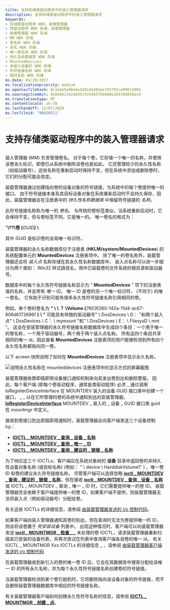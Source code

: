 ```yaml
---
title: 支持存储类驱动程序中的装入管理器请求
description: 支持存储类驱动程序中的装入管理器请求
keywords:
- 存储类驱动程序 WDK，装载管理器
- 类驱动程序 WDK 存储，装载管理器
- 装载管理器 WDK 存储
- MM WDK 存储
- 卷名称 WDK 存储
- 命名 WDK 存储
- 唯一卷名称 WDK 存储
- 持久名称数据库 WDK 存储
- MountedDevices
- 未装入设备的 WDK 存储
- 符号链接名称 WDK 存储
- 临时名称 WDK 存储
ms.date: 04/20/2017
ms.localizationpriority: medium
ms.openlocfilehash: 0c1b4a5a9b64e42814d383ee742791ce9967a901
ms.sourcegitcommit: 418e6617e2a695c9cb4b37b5b60e264760858acd
ms.translationtype: MT
ms.contentlocale: zh-CN
ms.lasthandoff: 12/07/2020
ms.locfileid: "96820511"
---
```

# <a name="supporting-mount-manager-requests-in-a-storage-class-driver"></a>支持存储类驱动程序中的装入管理器请求


## <span id="ddk_supporting_mount_manager_requests_in_a_storage_class_driver_kg"></span><span id="DDK_SUPPORTING_MOUNT_MANAGER_REQUESTS_IN_A_STORAGE_CLASS_DRIVER_KG"></span>


装入管理器 (MM) 负责管理卷名。 对于每个卷，它存储一个唯一的名称，并使用该卷永久标识，即使已从系统中删除该卷也是如此。 它还管理较少的永久性名称（如驱动器号），这些名称在重新启动时保持不变，但在系统中添加或删除卷时，它们的分配可能会改变。

装载管理器通过创建指向卷的设备对象的符号链接，为系统中的每个卷提供唯一的接口。 由于符号链接本身及其目标设备对象在系统重新启动时不会持久保存，因此，装载管理器会在注册表中的 *持久性名称数据库* 中保留符号链接的 *名称*。

此符号链接名称称为唯一的 *卷名*。 与传统的卷标签类似，当系统重新启动时，它会保持不变，但与卷标签不同，它是唯一的。 唯一卷名的格式为：

"**\\??\\卷 {**<em>GUID</em>**} \\**

其中 *GUID* 是标识卷的全局唯一标识符。

装载管理器的永久名称数据库位于注册表 (**HKLM/system/MountedDevices**) 的系统配置单元的 **MountedDevices** 注册表项中。 除了唯一的卷名称外，装载管理器还会将 *装入点* 名称存储在其永久性名称数据库中。 装入点名称可以进一步细分为两个类别： Win32 样式路径名，用作已装载卷的文件系统的根目录和驱动器号。

数据库中的每个永久性符号链接名称显示为 " **MountedDevices** " 项下的注册表值的名称，并且带有 *唯一 ID*。 唯一 ID 是卷的另一个唯一标识符， (不同于) 的唯一卷名。 它有助于识别可能有很多永久性符号链接名称引用相同的卷。

例如，单个卷的卷名为 <strong>" \\ \\ ？ \\Volume {</strong>7603f260-142a-11d4-ac67-806d6172696f **} \\ "** 可能具有伴随的驱动器号" \\ DosDevices \\ D： "和两个装入点" \\ DosDevices \\ C： \\ mymount "和" \\ DosDevices \\ E： \\ FilesysD \\ mnt "。 这会在安装管理器的永久符号链接名称数据库中生成四个条目：一个用于唯一的卷名称，一个用于驱动器号，两个用于两个装入点名称。 所有这四个条目共享相同的唯一 id。因此查看 **MountedDevices** 注册表项的用户能够检测到所有四个永久性名称都指向同一卷。

以下 acreen 快照说明了如何在 **MountedDevices** 注册表项中显示永久名称。

![说明永久性名称在 mounteddevices 注册表项中的显示方式的屏幕截图](images/mntmgr.png)

装载管理器依靠即插即用设备接口通知机制来向其发出卷到达和删除警报。 因此，每个客户端 (即每个卷驱动程序，通常是类驱动程序) 必须 \_ 通过调用 IoRegisterDeviceInterface 在 MOUNTDEV 装入的设备 GUID 接口类中创建一个接口， \_ \_ 以在它所管理的卷的系统中通知到达的安装管理器。 [**IoRegisterDeviceInterface**](/windows-hardware/drivers/ddi/wdm/nf-wdm-ioregisterdeviceinterface) MOUNTDEV \_ 装入的 \_ 设备 \_ GUID 接口类 guid 在 *mountmgr* 中定义。

接收到卷接口到达即插即用通知时，装载管理器会向客户端发送三个设备控制 Irp：

* [**IOCTL \_ MOUNTDEV \_ 查询 \_ 设备 \_ 名称**](/windows-hardware/drivers/ddi/mountmgr/ni-mountmgr-ioctl_mountdev_query_device_name)
* [**IOCTL \_ MOUNTDEV \_ 查询 \_ 唯一 \_ ID**](/windows-hardware/drivers/ddi/mountdev/ni-mountdev-ioctl_mountdev_query_unique_id)
* [**IOCTL \_ MOUNTDEV \_ 查询 \_ 建议的 \_ 链接 \_ 名称**](/windows-hardware/drivers/ddi/mountdev/ni-mountdev-ioctl_mountdev_query_suggested_link_name)

为了响应这三个 IOCTLs，客户端应在系统对象树的 **设备** 目录中返回卷的非持久性设备对象名称 (或目标名称)  (例如： " \\ device \\ HarddiskVolume1" ) 、唯一卷 ID 和卷的建议永久符号链接名称。 尽管客户端可以选择忽略 [**ioctl \_ MOUNTDEV \_ 查询 \_ 建议的 \_ 链接 \_ 名称**](/windows-hardware/drivers/ddi/mountdev/ni-mountdev-ioctl_mountdev_query_suggested_link_name)，但在接收 [**ioctl \_ MOUNTDEV \_ 查询 \_ 设备 \_ 名称**](/windows-hardware/drivers/ddi/mountmgr/ni-mountmgr-ioctl_mountdev_query_device_name) 或 IOCTL \_ MOUNTDEV \_ 查询 \_ 唯一 \_ ID 时，它们需要提供唯一的卷 ID。 装载管理器完全依赖于客户端提供唯一的卷 ID，如果客户端不提供，则装载管理器无法将装入点（例如驱动器号）分配给卷。

有关这些 IOCTLs 的详细信息，请参阅 [由装载管理器发送的 I/o 控制代码](/windows-hardware/drivers/ddi/index)。

如果客户端向装入管理器通知其卷的到达，但在查询时无法为卷提供唯一的 ID，则会将该卷置于 *死安装设备* 列表中。 出现这种情况时，客户端可以向装载管理器发送 [**ioctl \_ MOUNTMGR \_ 检查 \_ \_**](/windows-hardware/drivers/ddi/mountmgr/ni-mountmgr-ioctl_mountmgr_check_unprocessed_volumes) 未处理的卷 IOCTL，请求装载管理器重新扫描其已安装的设备列表，并再次尝试在列表中查询客户端各自卷的唯一 id。 有关 IOCTL \_ MOUNTMGR Xxx IOCTLs 的详细信息 \_ ，请参阅 [由装载管理器客户端发送的 i/o 控制代码](/windows-hardware/drivers/ddi/index)

在装载管理器收到新引入的卷的唯一卷 ID 后，它会在其数据库中搜索分配给该唯一 ID 的所有永久名称，并为每个永久性符号链接名称创建卷的符号链接。

当装载管理器检测到某个卷已脱机时，它将删除指向该设备对象的符号链接，而不会删除装载管理器数据库中相应的符号链接名称。

有关装载管理器客户端如何创建永久性符号名称的信息，请参阅 [**IOCTL \_ MOUNTMGR \_ 创建 \_ 点**](/windows-hardware/drivers/ddi/mountmgr/ni-mountmgr-ioctl_mountmgr_create_point)。

 


